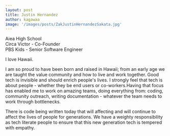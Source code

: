 ```yaml
---
layout: post
title: Justin Hernandez
author: kagawaa
image: '/images/posts/ZakJustinHernandezSakata.jpg'
---
```


Aiea High School  
Circa Victor - Co-Founder  
PBS Kids - Senior Software Engineer  

I love Hawaii. 

I am so proud to have been born and raised in Hawaii; from an early age we are taught the value community and how to live and work together. Good tech is invisible and should enrich people's lives. I strongly feel that tech is about people - whether they be end users or co-workers.Having that focus has enabled me to work on amazing teams, doing everything from: coding, community outreach, writing documentation - whatever the team needs to work through bottlenecks. 

There is code being written today that will affecting and will continue to affect the lives of people for generations. We have a weighty responsibility as tech literate people to ensure that this new generation tech is tempered with empathy.


